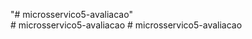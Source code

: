 "# microsservico5-avaliacao"  
#   m i c r o s s e r v i c o 5 - a v a l i a c a o  
 #   m i c r o s s e r v i c o 5 - a v a l i a c a o  
 